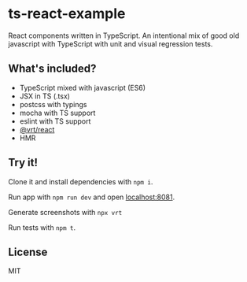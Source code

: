 # ts-react-example

React components written in TypeScript. An intentional mix of good old javascript with TypeScript with unit and visual regression tests.

## What's included?

* TypeScript mixed with javascript (ES6)
* JSX in TS (.tsx)
* postcss with typings
* mocha with TS support
* eslint with TS support
* [@vrt/react](https://github.com/msn0/vrt-react)
* HMR

## Try it!

Clone it and install dependencies with `npm i`.

Run app with `npm run dev` and open [localhost:8081](http://localhost:8081/).

Generate screenshots with `npx vrt`

Run tests with `npm t`.

## License

MIT
